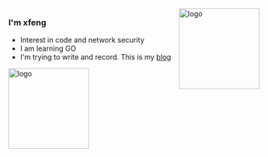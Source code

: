 <img src="https://github-readme-stats.vercel.app/api?username=fidjiw&show_icons=true" alt="logo" height="160" align="right" style="margin: 5px; margin-bottom: 20px;" />     

### I'm xfeng
- Interest in code and network security
- I am learning GO
- I'm trying to write and record. This is my [blog](https://xfeng.fun)
<img src="https://github-profile-trophy.vercel.app/?username=fidjiw&theme=flat&column=7" alt="logo" height="160" align="center" style="margin: auto; margin-bottom: 20px;" /> 
